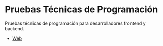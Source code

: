 # Pruebas Técnicas de Programación

Pruebas técnicas de programación para desarrolladores frontend y backend.


- [Web](https://midu.dev)
